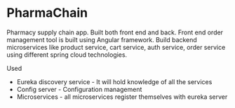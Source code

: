# PharmaChain
Pharmacy supply chain app. Built both front end and back. Front end order management tool is built using Angular framework. Build backend microservices like product service, cart service, auth service, order service using different spring cloud technologies.

Used  
- Eureka discovery service - It will hold knowledge of all the services
- Config server - Configuration management
- Microservices - all microservices register themselves with eureka server